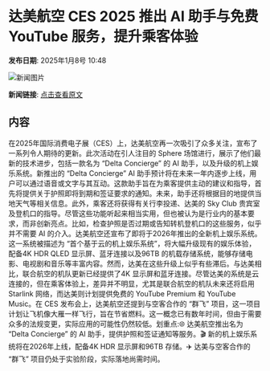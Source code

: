 # ​达美航空 CES 2025 推出 AI 助手与免费 YouTube 服务，提升乘客体验

**发布日期**: 2025年1月8号 10:48

![新闻图片](https://pic.chinaz.com/picmap/201902131139565085_0.jpg)

**新闻链接**: [点击查看原文](https://www.aibase.com/zh/news/14556)

## 内容

在2025年国际消费电子展（CES）上，达美航空再一次吸引了众多关注，宣布了一系列令人期待的更新。此次活动在引人注目的 Sphere 场馆进行，展示了他们最新的技术进步，包括一款名为 “Delta Concierge” 的 AI 助手，以及升级的机上娱乐系统。新推出的 “Delta Concierge” AI 助手预计将在未来一年内逐步上线，用户可以通过语音或文字与其互动。这款助手旨在为乘客提供主动的建议和指导，首先将提供关于护照即将到期和签证要求的通知。未来，助手还将根据目的地提供当地天气等相关信息。此外，乘客还将获得有关行李投递、达美的 Sky Club 贵宾室及登机口的指导。尽管这些功能听起来相当实用，但也被认为是行业内的基本要求，而非创新亮点。比如，检查护照是否过期或告知转机登机口的这些服务，似乎并不需要 AI 的介入。达美航空还宣布了即将于2026年推出的全新机上娱乐系统。这一系统被描述为 “首个基于云的机上娱乐系统”，将大幅升级现有的娱乐体验，配备4K HDR QLED 显示屏、蓝牙连接以及96TB 的机载存储系统，能够存储电影、电视剧和音乐等丰富内容。然而，达美在这些升级上似乎有些滞后。与达美相比，联合航空的机队更新已经提供了4K 显示屏和蓝牙连接。尽管达美的系统是云连接的，但在乘客体验上，差异并不明显，尤其是联合航空的机队未来还将启用 Starlink 网络，而达美则计划提供免费的 YouTube Premium 和 YouTube Music。在 CES 发布会上，达美航空还提到与空客合作的 “群飞” 项目，这一项目计划让飞机像大雁一样飞行，旨在节省燃料。这一概念已有数年时间，但由于需要众多的法规变更，实际应用的可能性仍然较低。划重点:🌐 达美航空推出名为 “Delta Concierge” 的 AI 助手，提供护照和签证通知等服务。🎬 新的机上娱乐系统将在2026年上线，配备4K HDR 显示屏和96TB 存储。✈️ 达美与空客合作的 “群飞” 项目仍处于实验阶段，实际落地尚需时间。
